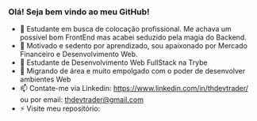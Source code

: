 ### Olá! Seja bem vindo ao meu GitHub!


- 🔭 Estudante em busca de colocação profissional. Me achava um possível bom FrontEnd mas acabei seduzido pela magia do Backend.
- 👯 Motivado e sedento por aprendizado, sou apaixonado por Mercado Financeiro e Desenvolvimento Web.
- 🌱 Estudante de Desenvolvimento Web FullStack na Trybe
- 💬 Migrando de área e muito empolgado com o poder de desenvolver ambientes Web
- 📫 Contate-me via Linkedin: https://www.linkedin.com/in/thdevtrader/ ou por email: thdevtrader@gmail.com
- ⚡ Visite meu repositório: 


<!--
**ThDevTrader/ThDevTrader** is a ✨ _special_ ✨ repository because its `README.md` (this file) appears on your GitHub profile.

Here are some ideas to get you started:

- 🔭 I’m currently working on ...
- 🌱 I’m currently learning ...
- 👯 I’m looking to collaborate on ...
- 🤔 I’m looking for help with ...
- 💬 Ask me about ...
- 📫 How to reach me: ...
- 😄 Pronouns: ...
- ⚡ Fun fact: ...
-->
